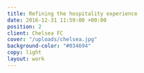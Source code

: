 ```yaml
---
title: Refining the hospitality experience
date: 2016-12-31 11:59:00 +00:00
position: 2
client: Chelsea FC
cover: "/uploads/chelsea.jpg"
background-color: "#034694"
copy: light
layout: work
---
```


